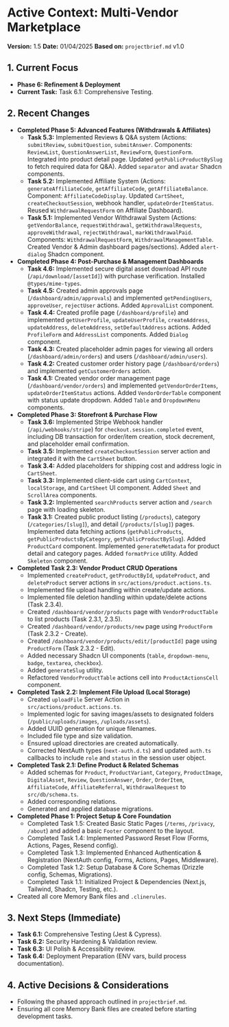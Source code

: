 # Active Context: Multi-Vendor Marketplace

**Version:** 1.5
**Date:** 01/04/2025
**Based on:** `projectbrief.md` v1.0

## 1. Current Focus

- **Phase 6: Refinement & Deployment**
- **Current Task:** Task 6.1: Comprehensive Testing.

## 2. Recent Changes

- **Completed Phase 5: Advanced Features (Withdrawals & Affiliates)**
  - **Task 5.3:** Implemented Reviews & Q&A system (Actions: `submitReview`, `submitQuestion`, `submitAnswer`. Components: `ReviewList`, `QuestionAnswerList`, `ReviewForm`, `QuestionForm`. Integrated into product detail page. Updated `getPublicProductBySlug` to fetch required data for Q&A). Added `separator` and `avatar` Shadcn components.
  - **Task 5.2:** Implemented Affiliate System (Actions: `generateAffiliateCode`, `getAffiliateCode`, `getAffiliateBalance`. Component: `AffiliateCodeDisplay`. Updated `CartSheet`, `createCheckoutSession`, webhook handler, `updateOrderItemStatus`. Reused `WithdrawalRequestForm` on Affiliate Dashboard).
  - **Task 5.1:** Implemented Vendor Withdrawal System (Actions: `getVendorBalance`, `requestWithdrawal`, `getWithdrawalRequests`, `approveWithdrawal`, `rejectWithdrawal`, `markWithdrawalPaid`. Components: `WithdrawalRequestForm`, `WithdrawalManagementTable`. Created Vendor & Admin dashboard pages/sections). Added `alert-dialog` Shadcn component.
- **Completed Phase 4: Post-Purchase & Management Dashboards**
  - **Task 4.6:** Implemented secure digital asset download API route (`/api/download/[assetId]`) with purchase verification. Installed `@types/mime-types`.
  - **Task 4.5:** Created admin approvals page (`/dashboard/admin/approvals`) and implemented `getPendingUsers`, `approveUser`, `rejectUser` actions. Added `ApprovalList` component.
  - **Task 4.4:** Created profile page (`/dashboard/profile`) and implemented `getUserProfile`, `updateUserProfile`, `createAddress`, `updateAddress`, `deleteAddress`, `setDefaultAddress` actions. Added `ProfileForm` and `AddressList` components. Added `Dialog` component.
  - **Task 4.3:** Created placeholder admin pages for viewing all orders (`/dashboard/admin/orders`) and users (`/dashboard/admin/users`).
  - **Task 4.2:** Created customer order history page (`/dashboard/orders`) and implemented `getCustomerOrders` action.
  - **Task 4.1:** Created vendor order management page (`/dashboard/vendor/orders`) and implemented `getVendorOrderItems`, `updateOrderItemStatus` actions. Added `VendorOrderTable` component with status update dropdown. Added `Table` and `DropdownMenu` components.
- **Completed Phase 3: Storefront & Purchase Flow**
  - **Task 3.6:** Implemented Stripe Webhook handler (`/api/webhooks/stripe`) for `checkout.session.completed` event, including DB transaction for order/item creation, stock decrement, and placeholder email confirmation.
  - **Task 3.5:** Implemented `createCheckoutSession` server action and integrated it with the `CartSheet` button.
  - **Task 3.4:** Added placeholders for shipping cost and address logic in `CartSheet`.
  - **Task 3.3:** Implemented client-side cart using `CartContext`, `localStorage`, and `CartSheet` UI component. Added `Sheet` and `ScrollArea` components.
  - **Task 3.2:** Implemented `searchProducts` server action and `/search` page with loading skeleton.
  - **Task 3.1:** Created public product listing (`/products`), category (`/categories/[slug]`), and detail (`/products/[slug]`) pages. Implemented data fetching actions (`getPublicProducts`, `getPublicProductsByCategory`, `getPublicProductBySlug`). Added `ProductCard` component. Implemented `generateMetadata` for product detail and category pages. Added `formatPrice` utility. Added `Skeleton` component.
- **Completed Task 2.3: Vendor Product CRUD Operations**
  - Implemented `createProduct`, `getProductById`, `updateProduct`, and `deleteProduct` server actions in `src/actions/product.actions.ts`.
  - Implemented file upload handling within create/update actions.
  - Implemented file deletion handling within update/delete actions (Task 2.3.4).
  - Created `/dashboard/vendor/products` page with `VendorProductTable` to list products (Task 2.3.1, 2.3.5).
  - Created `/dashboard/vendor/products/new` page using `ProductForm` (Task 2.3.2 - Create).
  - Created `/dashboard/vendor/products/edit/[productId]` page using `ProductForm` (Task 2.3.2 - Edit).
  - Added necessary Shadcn UI components (`table`, `dropdown-menu`, `badge`, `textarea`, `checkbox`).
  - Added `generateSlug` utility.
  - Refactored `VendorProductTable` actions cell into `ProductActionsCell` component.
- **Completed Task 2.2: Implement File Upload (Local Storage)**
  - Created `uploadFile` Server Action in `src/actions/product.actions.ts`.
  - Implemented logic for saving images/assets to designated folders (`/public/uploads/images`, `/uploads/assets`).
  - Added UUID generation for unique filenames.
  - Included file type and size validation.
  - Ensured upload directories are created automatically.
  - Corrected NextAuth types (`next-auth.d.ts`) and updated `auth.ts` callbacks to include `role` and `status` in the session user object.
- **Completed Task 2.1: Define Product & Related Schemas**
  - Added schemas for `Product`, `ProductVariant`, `Category`, `ProductImage`, `DigitalAsset`, `Review`, `QuestionAnswer`, `Order`, `OrderItem`, `AffiliateCode`, `AffiliateReferral`, `WithdrawalRequest` to `src/db/schema.ts`.
  - Added corresponding relations.
  - Generated and applied database migrations.
- **Completed Phase 1: Project Setup & Core Foundation**
  - Completed Task 1.5: Created Basic Static Pages (`/terms`, `/privacy`, `/about`) and added a basic `Footer` component to the layout.
  - Completed Task 1.4: Implemented Password Reset Flow (Forms, Actions, Pages, Resend config).
  - Completed Task 1.3: Implemented Enhanced Authentication & Registration (NextAuth config, Forms, Actions, Pages, Middleware).
  - Completed Task 1.2: Setup Database & Core Schemas (Drizzle config, Schemas, Migrations).
  - Completed Task 1.1: Initialized Project & Dependencies (Next.js, Tailwind, Shadcn, Testing, etc.).
- Created all core Memory Bank files and `.clinerules`.

## 3. Next Steps (Immediate)

- **Task 6.1:** Comprehensive Testing (Jest & Cypress).
- **Task 6.2:** Security Hardening & Validation review.
- **Task 6.3:** UI Polish & Accessibility review.
- **Task 6.4:** Deployment Preparation (ENV vars, build process documentation).

## 4. Active Decisions & Considerations

- Following the phased approach outlined in `projectbrief.md`.
- Ensuring all core Memory Bank files are created before starting development tasks.
